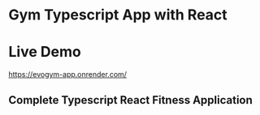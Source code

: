 # Gym Typescript App with React

# Live Demo 
https://evogym-app.onrender.com/

## Complete Typescript React Fitness Application
